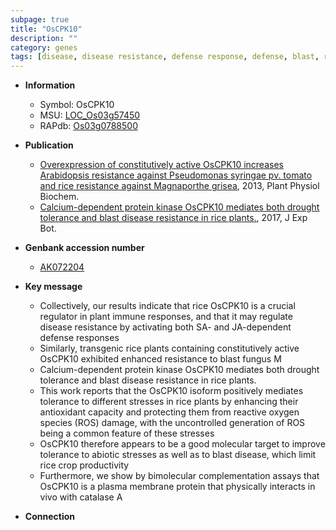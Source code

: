 ```yaml
---
subpage: true
title: "OsCPK10"
description: ""
category: genes
tags: [disease, disease resistance, defense response, defense, blast, resistance, drought, tolerance, abiotic stress, drought tolerance, plasma membrane, Kinase, biotic stress, blast disease, reactive oxygen species, protein kinase]
---
```


* **Information**  
    + Symbol: OsCPK10  
    + MSU: [LOC_Os03g57450](http://rice.plantbiology.msu.edu/cgi-bin/ORF_infopage.cgi?orf=LOC_Os03g57450)  
    + RAPdb: [Os03g0788500](http://rapdb.dna.affrc.go.jp/viewer/gbrowse_details/irgsp1?name=Os03g0788500)  

* **Publication**  
    + [Overexpression of constitutively active OsCPK10 increases Arabidopsis resistance against Pseudomonas syringae pv. tomato and rice resistance against Magnaporthe grisea](http://www.ncbi.nlm.nih.gov/pubmed?term=Overexpression+of+constitutively+active+OsCPK10+increases+Arabidopsis+resistance+against+Pseudomonas+syringae+pv.+tomato+and+rice+resistance+against+Magnaporthe+grisea%5BTitle%5D), 2013, Plant Physiol Biochem.
    + [Calcium-dependent protein kinase OsCPK10 mediates both drought tolerance and blast disease resistance in rice plants.](http://www.ncbi.nlm.nih.gov/pubmed?term=Calcium-dependent+protein+kinase+OsCPK10+mediates+both+drought+tolerance+and+blast+disease+resistance+in+rice+plants.%5BTitle%5D), 2017, J Exp Bot.

* **Genbank accession number**  
    + [AK072204](http://www.ncbi.nlm.nih.gov/nuccore/AK072204)

* **Key message**  
    + Collectively, our results indicate that rice OsCPK10 is a crucial regulator in plant immune responses, and that it may regulate disease resistance by activating both SA- and JA-dependent defense responses
    + Similarly, transgenic rice plants containing constitutively active OsCPK10 exhibited enhanced resistance to blast fungus M
    + Calcium-dependent protein kinase OsCPK10 mediates both drought tolerance and blast disease resistance in rice plants.
    + This work reports that the OsCPK10 isoform positively mediates tolerance to different stresses in rice plants by enhancing their antioxidant capacity and protecting them from reactive oxygen species (ROS) damage, with the uncontrolled generation of ROS being a common feature of these stresses
    + OsCPK10 therefore appears to be a good molecular target to improve tolerance to abiotic stresses as well as to blast disease, which limit rice crop productivity
    + Furthermore, we show by bimolecular complementation assays that OsCPK10 is a plasma membrane protein that physically interacts in vivo with catalase A

* **Connection**  



